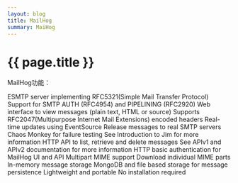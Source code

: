 ```yaml
---
layout: blog
title: MailHog
summary: MaiHog
---
```


# {{ page.title }}

MailHog功能：

ESMTP server implementing RFC5321(Simple Mail Transfer Protocol)
Support for SMTP AUTH (RFC4954) and PIPELINING (RFC2920)
Web interface to view messages (plain text, HTML or source)
Supports RFC2047(Multipurpose Internet Mail Extensions) encoded headers
Real-time updates using EventSource
Release messages to real SMTP servers
Chaos Monkey for failure testing
See Introduction to Jim for more information
HTTP API to list, retrieve and delete messages
See APIv1 and APIv2 documentation for more information
HTTP basic authentication for MailHog UI and API
Multipart MIME support
Download individual MIME parts
In-memory message storage
MongoDB and file based storage for message persistence
Lightweight and portable
No installation required
